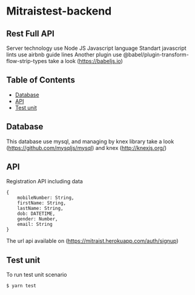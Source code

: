 # Mitraistest-backend

## Rest Full API 
Server technology use Node JS Javascript language
Standart javascript lints use airbnb guide lines
Another plugin use @babel/plugin-transform-flow-strip-types take a look (https://babeljs.io)

## Table of Contents
- [Database](#database)
- [API](#api)
- [Test unit](#testunit)

## Database
This database use mysql, and managing by knex library take a look (https://github.com/mysqljs/mysql) and knex (http://knexjs.org/)

## API
Registration API including data
```
{
    mobileNumber: String,
    firstName: String,
    lastName: String,
    dob: DATETIME,
    gender: Number,
    email: String
}
```

The url api available on 
(https://mitraist.herokuapp.com/auth/signup)

## Test unit
To run test unit scenario

```bash
$ yarn test
```
